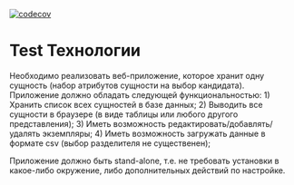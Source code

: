[![codecov](https://codecov.io/gh/alex-skorikov/Unit/branch/master/graph/badge.svg)](https://codecov.io/gh/alex-skorikov/Unit)


# Test Технологии

Необходимо реализовать веб-приложение, которое хранит одну сущность 
(набор атрибутов сущности на выбор кандидата).
Приложение должно обладать следующей функциональностью:
    1) Хранить список всех сущностей в базе данных;
    2) Выводить все сущности в браузере (в виде таблицы или любого другого представления);
    3) Иметь возможность редактировать/добавлять/удалять экземпляры;
    4) Иметь возможность загружать данные в формате csv (выбор разделителя не существенен);
    
Приложение должно быть stand-alone, т.е. не требовать установки в какое-либо окружение, 
либо дополнительных действий по настройке.